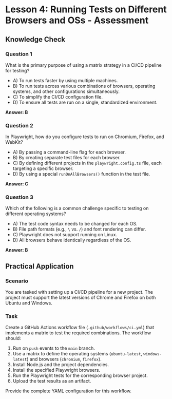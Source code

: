 # Lesson 4: Running Tests on Different Browsers and OSs - Assessment

## Knowledge Check

### Question 1
What is the primary purpose of using a matrix strategy in a CI/CD pipeline for testing?
- A) To run tests faster by using multiple machines.
- B) To run tests across various combinations of browsers, operating systems, and other configurations simultaneously.
- C) To simplify the CI/CD configuration file.
- D) To ensure all tests are run on a single, standardized environment.

**Answer: B**

### Question 2
In Playwright, how do you configure tests to run on Chromium, Firefox, and WebKit?
- A) By passing a command-line flag for each browser.
- B) By creating separate test files for each browser.
- C) By defining different projects in the `playwright.config.ts` file, each targeting a specific browser.
- D) By using a special `runOnAllBrowsers()` function in the test file.

**Answer: C**

### Question 3
Which of the following is a common challenge specific to testing on different operating systems?
- A) The test code syntax needs to be changed for each OS.
- B) File path formats (e.g., `\` vs. `/`) and font rendering can differ.
- C) Playwright does not support running on Linux.
- D) All browsers behave identically regardless of the OS.

**Answer: B**

## Practical Application

### Scenario
You are tasked with setting up a CI/CD pipeline for a new project. The project must support the latest versions of Chrome and Firefox on both Ubuntu and Windows.

### Task
Create a GitHub Actions workflow file (`.github/workflows/ci.yml`) that implements a matrix to test the required combinations. The workflow should:
1.  Run on `push` events to the `main` branch.
2.  Use a matrix to define the operating systems (`ubuntu-latest`, `windows-latest`) and browsers (`chromium`, `firefox`).
3.  Install Node.js and the project dependencies.
4.  Install the specified Playwright browsers.
5.  Run the Playwright tests for the corresponding browser project.
6.  Upload the test results as an artifact.

Provide the complete YAML configuration for this workflow.